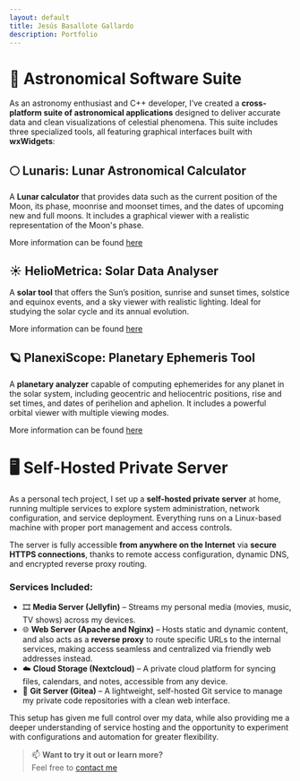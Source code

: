 ```yaml
---
layout: default
title: Jesús Basallote Gallardo
description: Portfolio
---
```


# 🌌 Astronomical Software Suite

As an astronomy enthusiast and C++ developer, I’ve created a **cross-platform suite of astronomical applications** designed to deliver accurate data and clean visualizations of celestial phenomena. This suite includes three specialized tools, all featuring graphical interfaces built with **wxWidgets**:


## 🌕 Lunaris: Lunar Astronomical Calculator

A **Lunar calculator** that provides data such as the current position of the Moon, its phase, moonrise and moonset times, and the dates of upcoming new and full moons. 
It includes a graphical viewer with a realistic representation of the Moon's phase.

More information can be found [here](./lunaris.html)

## ☀️ HelioMetrica: Solar Data Analyser

A **solar tool** that offers the Sun’s position, sunrise and sunset times, solstice and equinox events, and a sky viewer with realistic lighting. Ideal for studying the solar cycle and its annual evolution.

More information can be found [here](./heliometrica.html)


## 🪐 PlanexiScope: Planetary Ephemeris Tool

A **planetary analyzer** capable of computing ephemerides for any planet in the solar system, including geocentric and heliocentric positions, rise and set times, and dates of perihelion and aphelion. It includes a powerful orbital viewer with multiple viewing modes.

More information can be found [here](./planexiscope.html)

# 🖥️ Self-Hosted Private Server

As a personal tech project, I set up a **self-hosted private server** at home, running multiple services to explore system administration, network configuration, and service deployment. Everything runs on a Linux-based machine with proper port management and access controls.

The server is fully accessible **from anywhere on the Internet** via **secure HTTPS connections**, thanks to remote access configuration, dynamic DNS, and encrypted reverse proxy routing.

### Services Included:

- 🎞️ **Media Server (Jellyfin)** – Streams my personal media (movies, music, TV shows) across my devices.
- 🌐 **Web Server (Apache and Nginx)** – Hosts static and dynamic content, and also acts as a **reverse proxy** to route specific URLs to the internal services, making access seamless and centralized via friendly web addresses instead.
- ☁️ **Cloud Storage (Nextcloud)** – A private cloud platform for syncing files, calendars, and notes, accessible from any device.
- 🧬 **Git Server (Gitea)** – A lightweight, self-hosted Git service to manage my private code repositories with a clean web interface.

This setup has given me full control over my data, while also providing me a deeper understanding of service hosting and the opportunity to experiment with configurations and automation for greater flexibility.

> 📫 **Want to try it out or learn more?**  
> Feel free to [contact me](mailto:u1989933@campus.udg.edu)
